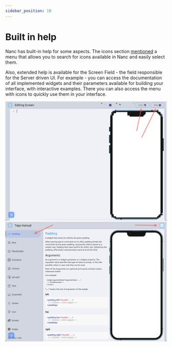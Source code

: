 ```yaml
---
sidebar_position: 10
---
```


# Built in help

Nanc has built-in help for some aspects. The icons section [mentioned](./packages/icons#utils) a menu that allows you to search for icons available in Nanc and easily select them.

Also, extended help is available for the Screen Field - the field responsible for the Server driven UI.
For example - you can access the documentation of all implemented widgets and their parameters available for building your interface, with interactive examples. There you can also access the menu with icons to quickly use them in your interface.

![Screen Field Help Buttons](../static/screenshots/screen_field_help_buttons.png)
![Screen Field Tags Help](../static/screenshots/screen_field_tags_help.png)